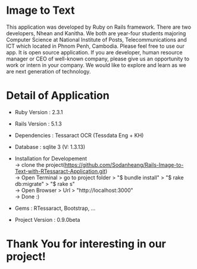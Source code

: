 # Image to Text

This application was developed by Ruby on Rails framework. There are two developers, Nhean and Kanitha. We both are year-four students majoring Computer Science at National Institute of Posts, Telecommunications and ICT which located in Phnom Penh, Cambodia. Please feel free to use our app. It is open source application. If you are developer, human resource manager or CEO of well-known company, please give us an opportunity to work or intern in your company. We would like to explore and learn as we are next generation of technology.

# Detail of Application

* Ruby Version : 2.3.1

* Rails Version : 5.1.3

* Dependencies : Tessaract OCR (Tessdata Eng + KH)

* Database : sqlite 3 (V: 1.3.13)

* Installation for Developement
  <br>-> clone the project(https://github.com/Sodanheang/Rails-Image-to-Text-with-RTessaract-Application.git)
  <br>-> Open Terminal > go to project folder > "$ bundle install" > "$ rake db:migrate" > "$ rake s"
  <br>-> Open Browser > Url > "http://localhost:3000"
  <br>-> Done :)

* Gems : RTessaract, Bootstrap, ...

* Project Version : 0.9.0beta

# Thank You for interesting in our project!
